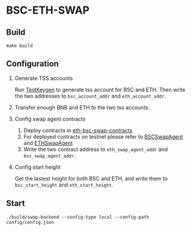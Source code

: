 # BSC-ETH-SWAP

## Build

```shell script
make build
```

## Configuration

1. Generate TSS accounts

    Run [TestKeygen](https://github.com/binance-chain/tss-zerotrust-sdk/blob/cc01ceac7d009475a16e73daf0fdb316568c5530/zerotrust_test.go#L52) to generate tss account for BSC and ETH. Then write the two addresses to `bsc_account_addr` and `eth_account_addr`.

2. Transfer enough BNB and ETH to the two tss accounts.

3. Config swap agent contracts

   1. Deploy contracts in [eth-bsc-swap-contracts](https://github.com/binance-chain/eth-bsc-swap-contracts/tree/bsc_swap)
   2. For deployed contracts on testnet please refer to [BSCSwapAgent](https://testnet.bscscan.com/address/0xAd7a170188e9012358E7b1b1636d7DADF77eF4F9#code) and [ETHSwapAgent](https://rinkeby.etherscan.io/address/0xBFB0c13fb8A50E1E2219Ce71c44Ef7770ffCB2a8#code)
   3. Write the two contract address to `eth_swap_agent_addr` and `bsc_swap_agent_addr`.

4. Config start height
   
   Get the lastest height for both BSC and ETH, and write them to `bsc_start_height` and `eth_start_height`.

## Start

```shell script
./build/swap-backend --config-type local --config-path config/config.json
```